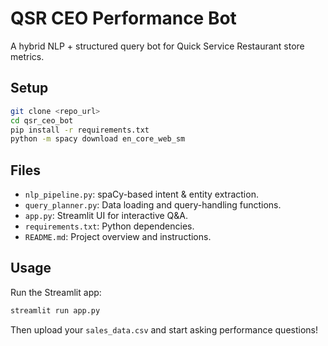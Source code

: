 # QSR CEO Performance Bot

A hybrid NLP + structured query bot for Quick Service Restaurant store metrics.

## Setup

```bash
git clone <repo_url>
cd qsr_ceo_bot
pip install -r requirements.txt
python -m spacy download en_core_web_sm
```

## Files

- `nlp_pipeline.py`: spaCy-based intent & entity extraction.
- `query_planner.py`: Data loading and query-handling functions.
- `app.py`: Streamlit UI for interactive Q&A.
- `requirements.txt`: Python dependencies.
- `README.md`: Project overview and instructions.

## Usage

Run the Streamlit app:

```bash
streamlit run app.py
```

Then upload your `sales_data.csv` and start asking performance questions!
